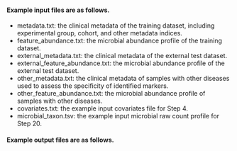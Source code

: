 #### Example input files are as follows.
- metadata.txt: the clinical metadata of the training dataset, including experimental group, cohort, and other metadata indices.  
- feature_abundance.txt: the microbial abundance profile of the training dataset.  
- external_metadata.txt: the clinical metadata of the external test dataset.  
- external_feature_abundance.txt: the microbial abundance profile of the external test dataset.  
- other_metadata.txt: the clinical metadata of samples with other diseases used to assess the specificity of identified markers.  
- other_feature_abundance.txt: the microbial abundance profile of samples with other diseases.
- covariates.txt: the example input covariates file for Step 4.
- microbial_taxon.tsv: the example input microbial raw count profile for Step 20.

#### Example output files are as follows.
